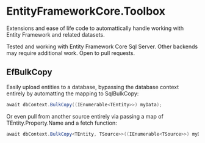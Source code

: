# EntityFrameworkCore.Toolbox

Extensions and ease of life code to automattically handle working with Entity Framework and related datasets.

Tested and working with Entity Framework Core Sql Server. Other backends may require additional work. Open to pull requests.

## EfBulkCopy

Easily upload entities to a database, bypassing the database context entirely by automatting the mapping to SqlBulkCopy:

```cs
await dbContext.BulkCopy((IEnumerable<TEntity>>) myData);
```

Or even pull from another source entirely via passing a map of TEntity.Property.Name and a fetch function:

```cs
await dbContext.BulkCopy<TEntity, TSource>>((IEnumerable<TSource>>) myData, IDictionary<string, Func<string, object?> entityNameToPropertyGetterMap);
```